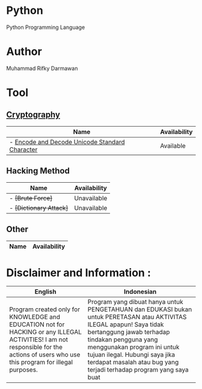 # Python
Python Programming Language

# Author
Muhammad Rifky Darmawan

# Tool
## [Cryptography](https://github.com/rifkydarmawan62/Python/tree/Publik/Modul/kriptografi)
| Name | Availability |
| --- | --- |
| - [Encode and Decode Unicode Standard Character](https://github.com/rifkydarmawan62/Python/blob/Publik/Modul/kriptografi/unicode_standar.py) | Available |
## Hacking Method
|Name | Availability |
| --- | --- |
| - ~~[Brute Force]~~ | Unavailable |
| - ~~[Dictionary Attack]~~ | Unavailable |
## Other
| Name | Availability |
| --- | --- |
# Disclaimer and Information :
| English | Indonesian |
| --- | --- |
| Program created only for KNOWLEDGE and EDUCATION not for HACKING or any ILLEGAL ACTIVITIES! I am not responsible for the actions of users who use this program for illegal purposes. | Program yang dibuat hanya untuk PENGETAHUAN dan EDUKASI bukan untuk PERETASAN atau AKTIVITAS ILEGAL apapun! Saya tidak bertanggung jawab terhadap tindakan pengguna yang menggunakan program ini untuk tujuan ilegal. Hubungi saya jika terdapat masalah atau bug yang terjadi terhadap program yang saya buat |
